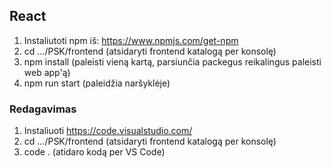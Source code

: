 ## React
1. Instaliutoti npm iš: https://www.npmjs.com/get-npm
2. cd .../PSK/frontend (atsidaryti frontend katalogą per konsolę)
3. npm install (paleisti vieną kartą, parsiunčia packegus reikalingus paleisti web app'ą)
4. npm run start (paleidžia naršyklėje)

### Redagavimas
1. Instaliuoti https://code.visualstudio.com/
2. cd .../PSK/frontend (atsidaryti frontend katalogą per konsolę)
2. code . (atidaro kodą per VS Code)
